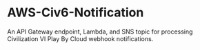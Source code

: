 # AWS-Civ6-Notification
An API Gateway endpoint, Lambda, and SNS topic for processing Civilization VI Play By Cloud webhook notifications.

